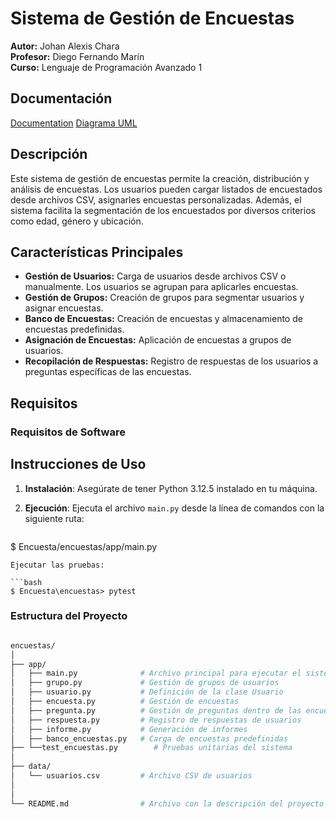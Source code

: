 # Sistema de Gestión de Encuestas

**Autor:** Johan Alexis Chara  
**Profesor:** Diego Fernando Marín  
**Curso:** Lenguaje de Programación Avanzado 1

## Documentación

[Documentation](docs/REQUERIMIENTOS.MD)
[Diagrama UML](docs/img/DiagramaEncuesta.jpg)

## Descripción
Este sistema de gestión de encuestas permite la creación, distribución y análisis de encuestas. Los usuarios pueden cargar listados de encuestados desde archivos CSV, asignarles encuestas personalizadas. Además, el sistema facilita la segmentación de los encuestados por diversos criterios como edad, género y ubicación.


## Características Principales
- **Gestión de Usuarios:** Carga de usuarios desde archivos CSV o manualmente. Los usuarios se agrupan para aplicarles encuestas.
- **Gestión de Grupos:** Creación de grupos para segmentar usuarios y asignar encuestas.
- **Banco de Encuestas:** Creación de encuestas y almacenamiento de encuestas predefinidas.
- **Asignación de Encuestas:** Aplicación de encuestas a grupos de usuarios.
- **Recopilación de Respuestas:** Registro de respuestas de los usuarios a preguntas específicas de las encuestas.

## Requisitos

### Requisitos de Software
## Instrucciones de Uso

1. **Instalación**: Asegúrate de tener Python 3.12.5 instalado en tu máquina.

2. **Ejecución**: Ejecuta el archivo `main.py` desde la línea de comandos con la siguiente ruta:
   ```bash
$ Encuesta/encuestas/app/main.py
   ```
   Ejecutar las pruebas:

```bash
$ Encuesta\encuestas> pytest
```


### Estructura del Proyecto
```bash

encuestas/
│
├── app/
│   ├── main.py              # Archivo principal para ejecutar el sistema
│   ├── grupo.py             # Gestión de grupos de usuarios
│   ├── usuario.py           # Definición de la clase Usuario
│   ├── encuesta.py          # Gestión de encuestas
│   ├── pregunta.py          # Gestión de preguntas dentro de las encuestas
│   ├── respuesta.py         # Registro de respuestas de usuarios
│   ├── informe.py           # Generación de informes
│   ├── banco_encuestas.py   # Carga de encuestas predefinidas
├── └──test_encuestas.py        # Pruebas unitarias del sistema
│
├── data/
│   └── usuarios.csv         # Archivo CSV de usuarios
│
│
└── README.md                # Archivo con la descripción del proyecto


